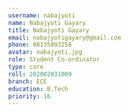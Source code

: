 ```yaml
---
username: nabajyoti
name: Nabajyoti Gayary
title: Nabajyoti Gayary
email: nabajyotigayary@gmail.com
phone: 08135893258
avatar: nabajyoti.jpg
role: Student Co-ordinator
type: core
roll: 202002031009
branch: ECE
education: B.Tech
priority: 16
---
```

